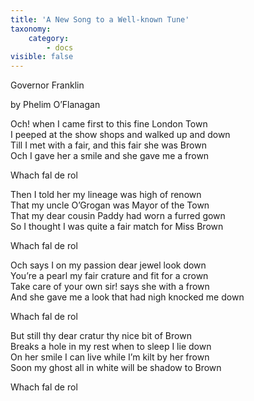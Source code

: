 ```yaml
---
title: 'A New Song to a Well-known Tune'
taxonomy:
    category:
        - docs
visible: false
---
```


<div class="author">Governor Franklin</div>

<span class="title">by Phelim O’Flanagan</span>

Och! when I came first to this fine London Town  
I peeped at the show shops and walked up and down  
Till I met with a fair, and this fair she was Brown  
Och I gave her a smile and she gave me a frown

Whach fal de rol

Then I told her my lineage was high of renown  
That my uncle O’Grogan was Mayor of the Town  
That my dear cousin Paddy had worn a furred gown  
So I thought I was quite a fair match for Miss Brown

Whach fal de rol

Och says I on my passion dear jewel look down  
You’re a pearl my fair crature and fit for a crown  
Take care of your own sir! says she with a frown  
And she gave me a look that had nigh knocked me down

Whach fal de rol

But still thy dear cratur thy nice bit of Brown  
Breaks a hole in my rest when to sleep I lie down  
On her smile I can live while I’m kilt by her frown  
Soon my ghost all in white will be shadow to Brown

Whach fal de rol